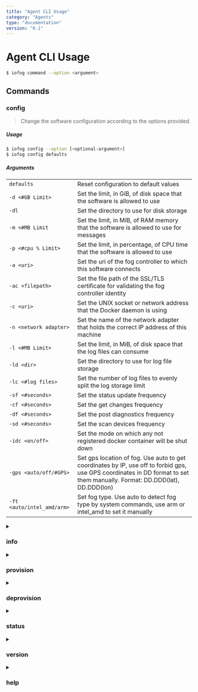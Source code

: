```yaml
---
title: "Agent CLI Usage"
category: "Agents"
type: "documentation"
version: "0.1"
---
```


# Agent CLI Usage

```bash
$ iofog command --option <argument>
```

## Commands

### config

> Change the software configuration according to the options provided.

##### Usage

```bash
$ iofog config --option [<optional-argument>]
$ iofog config defaults
```

##### Arguments

|     |  |
| --- | -- |
| `defaults`                 | Reset configuration to default values |
| `-d <#GB Limit>`           | Set the limit, in GiB, of disk space that the software is allowed to use |
| `-dl `                     | Set the directory to use for disk storage |
| `-m <#MB Limit`            | Set the limit, in MiB, of RAM memory that the software is allowed to use for messages |
| `-p <#cpu % Limit>`        | Set the limit, in percentage, of CPU time that the software is allowed to use |
| `-a <uri>`                 | Set the uri of the fog controller to which this software connects |
| `-ac <filepath>`           | Set the file path of the SSL/TLS certificate for validating the fog controller identity |
| `-c <uri>`                 | Set the UNIX socket or network address that the Docker daemon is using |
| `-n <network adapter>`     |    Set the name of the network adapter that holds the correct IP address of this machine |
| `-l <#MB Limit>`           | Set the limit, in MiB, of disk space that the log files can consume |
| `-ld <dir>`                | Set the directory to use for log file storage |
| `-lc <#log files>`         | Set the number of log files to evenly split the log storage limit |
| `-sf <#seconds>`           | Set the status update frequency |
| `-cf <#seconds>`           | Set the get changes frequency |
| `-df <#seconds>`           | Set the post diagnostics frequency |
| `-sd <#seconds>`           | Set the scan devices frequency |
| `-idc <on/off>`            | Set the mode on which any not registered docker container will be shut down |
| `-gps <auto/off/#GPS>`     | Set gps location of fog. Use auto to get coordinates by IP, use off to forbid gps, use GPS coordinates in DD format to set them manually. Format: DD.DDD(lat), DD.DDD(lon) |
| `-ft <auto/intel_amd/arm>` | Set fog type. Use auto to detect fog type by system commands, use arm or intel_amd to set it manually |

<details class="agent-command">
  <summary><h3>info</h3></summary>
<div markdown="1">

> Display the current configuration and other information about the software

##### Usage

| `$ iofog info`

</div>
</details>


<details class="agent-command">
  <summary><h3>provision</h3></summary>
<div markdown="1">

> Change the software configuration according to the options provided.

##### Usage

| `$ iofog config --option [<optional-argument>]`
| `$ iofog config defaults`

##### Arguments

| `defaults`                 | Reset configuration to default values

</div>
</details>


<details class="agent-command">
  <summary><h3>deprovision</h3></summary>
<div markdown="1">

> Change the software configuration according to the options provided.

##### Usage

| `$ iofog config --option [<optional-argument>]`
| `$ iofog config defaults`

##### Arguments

| `defaults`                 | Reset configuration to default values

</div>
</details>


<details class="agent-command">
  <summary><h3>status</h3></summary>
<div markdown="1">

> Change the software configuration according to the options provided.

##### Usage

| `$ iofog config --option [<optional-argument>]`
| `$ iofog config defaults`

##### Arguments

| `defaults`                 | Reset configuration to default values

</div>
</details>


<details class="agent-command">
  <summary><h3>version</h3></summary>
<div markdown="1">

> Change the software configuration according to the options provided.

##### Usage

| `$ iofog config --option [<optional-argument>]`
| `$ iofog config defaults`

##### Arguments

| `defaults`                 | Reset configuration to default values

</div>
</details>


<details class="agent-command">
  <summary><h3>help</h3></summary>
<div markdown="1">

> Change the software configuration according to the options provided.

##### Usage

| `$ iofog config --option [<optional-argument>]`
| `$ iofog config defaults`

##### Arguments

| `defaults`                 | Reset configuration to default values

</div>
</details>


<!--
```


Option           GNU long option         Meaning
======           ===============         =======
-h, -?           --help                  Show this message
-v               --version               Display the software version and
                                         license information


Command          Arguments               Meaning
=======          =========               =======
help                                     Show this message
version                                  Display the software version and
                                         license information
status                                   Display current status information
                                         about the software
provision        <provisioning key>      Attach this software to the
                                         configured ioFog controller
deprovision                              Detach this software from all
                                         ioFog controllers
info                                     Display the current configuration
                                         and other information about the
                                         software
config           [Parameter] [VALUE]     Change the software configuration
                                         according to the options provided
                 defaults                Reset configuration to default values
                 -d <#GB Limit>          Set the limit, in GiB, of disk space
                                         that the software is allowed to use
                 -dl <dir>               Set the directory to use for disk
                                         storage
                 -m <#MB Limit>          Set the limit, in MiB, of RAM memory that
                                         the software is allowed to use for
                                         messages
                 -p <#cpu % Limit>       Set the limit, in percentage, of CPU
                                         time that the software is allowed
                                         to use
                 -a <uri>                Set the uri of the fog controller
                                         to which this software connects
                 -ac <filepath>          Set the file path of the SSL/TLS
                                         certificate for validating the fog
                                         controller identity
                 -c <uri>                Set the UNIX socket or network address
                                         that the Docker daemon is using
                 -n <network adapter>    Set the name of the network adapter
                                         that holds the correct IP address of
                                         this machine
                 -l <#MB Limit>          Set the limit, in MiB, of disk space
                                         that the log files can consume
                 -ld <dir>               Set the directory to use for log file
                                         storage
                 -lc <#log files>        Set the number of log files to evenly
                                         split the log storage limit
                 -sf <#seconds>          Set the status update frequency
                 -cf <#seconds>          Set the get changes frequency
                 -df <#seconds>          Set the post diagnostics frequency
                 -sd <#seconds>          Set the scan devices frequency
                 -idc <on/off>           Set the mode on which any not
										  registered docker container will be
										  shut down
                 -gps <auto/off          Set gps location of fog.
                      /#GPS DD.DDD(lat), Use auto to get coordinates by IP,
                            DD.DDD(lon)  use off to forbid gps,
                                         use GPS coordinates in DD format to set them manually
                 -ft <auto               Set fog type.
                     /intel_amd/arm>     Use auto to detect fog type by system commands,
                                         use arm or intel_amd to set it manually


Report bugs to: edgemaster@iofog.org
ioFog home page: http://iofog.org
For users with Eclipse accounts, report bugs to: https://bugs.eclipse.org/bugs/enter_bug.cgi?product=iofog
```


- help
- version
- status
- provision
- deprovision
- info
- config

-->